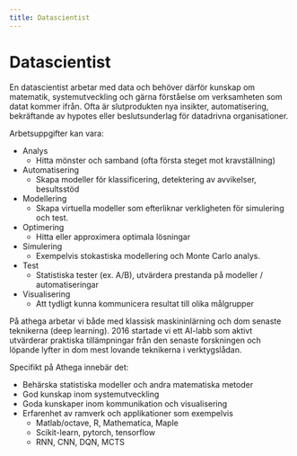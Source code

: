 ```yaml
---
title: Datascientist
---
```


Datascientist
===================

En datascientist arbetar med data och behöver därför kunskap om matematik, systemutveckling och gärna förståelse om verksamheten som datat kommer ifrån. Ofta är slutprodukten nya insikter, automatisering, bekräftande av hypotes eller beslutsunderlag för datadrivna organisationer.


Arbetsuppgifter kan vara:

- Analys
	- Hitta mönster och samband (ofta första steget mot kravställning)
-  Automatisering
	- Skapa modeller för klassificering, detektering av avvikelser, besultsstöd
- Modellering
	- Skapa virtuella modeller som efterliknar verkligheten för simulering och test.
- Optimering
	- Hitta eller approximera optimala lösningar
- Simulering
	- Exempelvis stokastiska modellering och Monte Carlo analys. 
- Test
	- Statistiska tester (ex. A/B), utvärdera prestanda på modeller / automatiseringar
- Visualisering
	- Att tydligt kunna kommunicera resultat till olika målgrupper 


På athega arbetar vi både med klassisk maskininlärning och dom senaste teknikerna (deep learning). 2016 startade vi ett AI-labb som aktivt utvärderar praktiska tillämpningar från den senaste forskningen och löpande lyfter in dom mest lovande teknikerna i verktygslådan.

Specifikt på Athega innebär det:

- Behärska statistiska modeller och andra matematiska metoder
- God kunskap inom systemutveckling
- Goda kunskaper inom kommunikation och visualisering
- Erfarenhet av ramverk och applikationer som exempelvis
  - Matlab/octave, R, Mathematica, Maple
  - Scikit-learn, pytorch, tensorflow
  - RNN, CNN, DQN, MCTS
	
